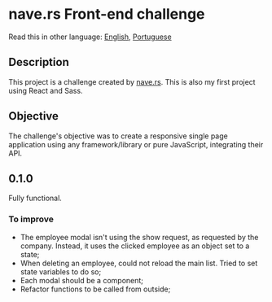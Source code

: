 # nave.rs Front-end challenge

Read this in other language: [English](https://github.com/cvalb/challenge-nave/blob/main/README.md), [Portuguese](https://github.com/cvalb/challenge-nave/blob/main/README.pt.md)

## Description

This project is a challenge created by [nave.rs](https://nave.rs/).
This is also my first project using React and Sass.

## Objective

The challenge's objective was to create a responsive single page application using any framework/library or pure JavaScript, integrating their API.

## 0.1.0

Fully functional.

### To improve
- The employee modal isn't using the show request, as requested by the company. Instead, it uses the clicked employee as an object set to a state;
- When deleting an employee, could not reload the main list. Tried to set state variables to do so;
- Each modal should be a component;
- Refactor functions to be called from outside;